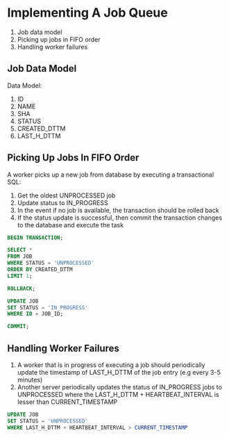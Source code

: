 # Implementing A Job Queue

1. Job data model
1. Picking up jobs in FIFO order
1. Handling worker failures

## Job Data Model

Data Model:

1. ID
1. NAME
1. SHA
1. STATUS 
1. CREATED_DTTM
1. LAST_H_DTTM  
 
## Picking Up Jobs In FIFO Order

A worker picks up a new job from database by executing a transactional SQL:

1. Get the oldest UNPROCESSED job
1. Update status to IN_PROGRESS
1. In the event if no job is available, the transaction should be rolled back
1. If the status update is successful, then commit the transaction changes to the database and execute the task

```sql
BEGIN TRANSACTION;

SELECT *
FROM JOB
WHERE STATUS = 'UNPROCESSED'
ORDER BY CREATED_DTTM
LIMIT 1;

ROLLBACK;

UPDATE JOB
SET STATUS = 'IN_PROGRESS'
WHERE ID = JOB_ID;

COMMIT;
```

## Handling Worker Failures

1. A worker that is in progress of executing a job should periodically update the timestamp of LAST_H_DTTM of the job entry (e.g every 3-5 minutes)
1. Another server periodically updates the status of IN_PROGRESS jobs to UNPROCESSED where the LAST_H_DTTM + HEARTBEAT_INTERVAL is lesser than CURRENT_TIMESTAMP

```sql
UPDATE JOB
SET STATUS = 'UNPROCESSED'
WHERE LAST_H_DTTM + HEARTBEAT_INTERVAL > CURRENT_TIMESTAMP
``` 